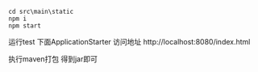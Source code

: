 ``` 
cd src\main\static
npm i 
npm start
```

运行test 下面ApplicationStarter
访问地址 http://localhost:8080/index.html

执行maven打包 得到jar即可
